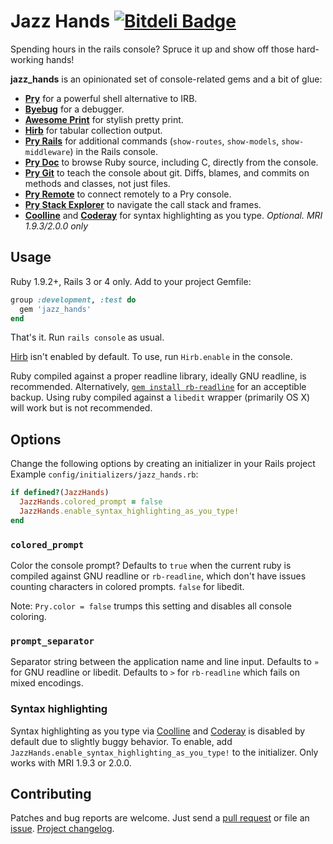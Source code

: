 Jazz Hands [![Bitdeli Badge](https://d2weczhvl823v0.cloudfront.net/nixme/jazz_hands/trend.png)](https://bitdeli.com/free "Bitdeli Badge")
==========

Spending hours in the rails console? Spruce it up and show off those
hard-working hands!

**jazz_hands** is an opinionated set of console-related gems and a bit of glue:

* [**Pry**][pry] for a powerful shell alternative to IRB.
* [**Byebug**][byebug] for a debugger.
* [**Awesome Print**][awesome_print] for stylish pretty print.
* [**Hirb**][hirb] for tabular collection output.
* [**Pry Rails**][pry-rails] for additional commands (`show-routes`,
  `show-models`, `show-middleware`) in the Rails console.
* [**Pry Doc**][pry-doc] to browse Ruby source, including C, directly from the
  console.
* [**Pry Git**][pry-git] to teach the console about git. Diffs, blames, and
  commits on methods and classes, not just files.
* [**Pry Remote**][pry-remote] to connect remotely to a Pry console.
* [**Pry Stack Explorer**][pry-stack_explorer] to navigate the call stack and
  frames.
* [**Coolline**][coolline] and [**Coderay**][coderay] for syntax highlighting as
  you type. _Optional. MRI 1.9.3/2.0.0 only_


## Usage

Ruby 1.9.2+, Rails 3 or 4 only. Add to your project Gemfile:

```ruby
group :development, :test do
  gem 'jazz_hands'
end
```

That's it. Run `rails console` as usual.

[Hirb][hirb] isn't enabled by default. To use, run `Hirb.enable` in the console.

Ruby compiled against a proper readline library, ideally GNU readline, is
recommended. Alternatively, [`gem install rb-readline`][rb-readline] for an
acceptible backup. Using ruby compiled against a `libedit` wrapper (primarily OS
X) will work but is not recommended.


## Options

Change the following options by creating an initializer in your Rails project
Example `config/initializers/jazz_hands.rb`:

```ruby
if defined?(JazzHands)
  JazzHands.colored_prompt = false
  JazzHands.enable_syntax_highlighting_as_you_type!
end
```

### `colored_prompt`

Color the console prompt? Defaults to `true` when the current ruby is compiled
against GNU readline or `rb-readline`, which don't have issues counting
characters in colored prompts. `false` for libedit.

Note: `Pry.color = false` trumps this setting and disables all console coloring.

### `prompt_separator`

Separator string between the application name and line input. Defaults to `»`
for GNU readline or libedit. Defaults to `>` for `rb-readline` which fails on
mixed encodings.

### Syntax highlighting

Syntax highlighting as you type via [Coolline][coolline] and [Coderay][coderay]
is disabled by default due to slightly buggy behavior. To enable, add
`JazzHands.enable_syntax_highlighting_as_you_type!` to the initializer. Only
works with MRI 1.9.3 or 2.0.0.


## Contributing

Patches and bug reports are welcome. Just send a [pull request][pullrequests] or
file an [issue][issues]. [Project changelog][changelog].


[pry]:                http://pry.github.com
[byebug]:             https://github.com/deivid-rodriguez/byebug
[awesome_print]:      https://github.com/michaeldv/awesome_print
[hirb]:               https://github.com/cldwalker/hirb
[pry-rails]:          https://github.com/rweng/pry-rails
[pry-doc]:            https://github.com/pry/pry-doc
[pry-git]:            https://github.com/pry/pry-git
[pry-remote]:         https://github.com/Mon-Ouie/pry-remote
[pry-stack_explorer]: https://github.com/pry/pry-stack_explorer
[coolline]:           https://github.com/Mon-Ouie/coolline
[coderay]:            https://github.com/rubychan/coderay
[rb-readline]:        https://github.com/luislavena/rb-readline
[pullrequests]:       https://github.com/nixme/jazz_hands/pulls
[issues]:             https://github.com/nixme/jazz_hands/issues
[changelog]:          https://github.com/nixme/jazz_hands/blob/master/CHANGELOG.md
